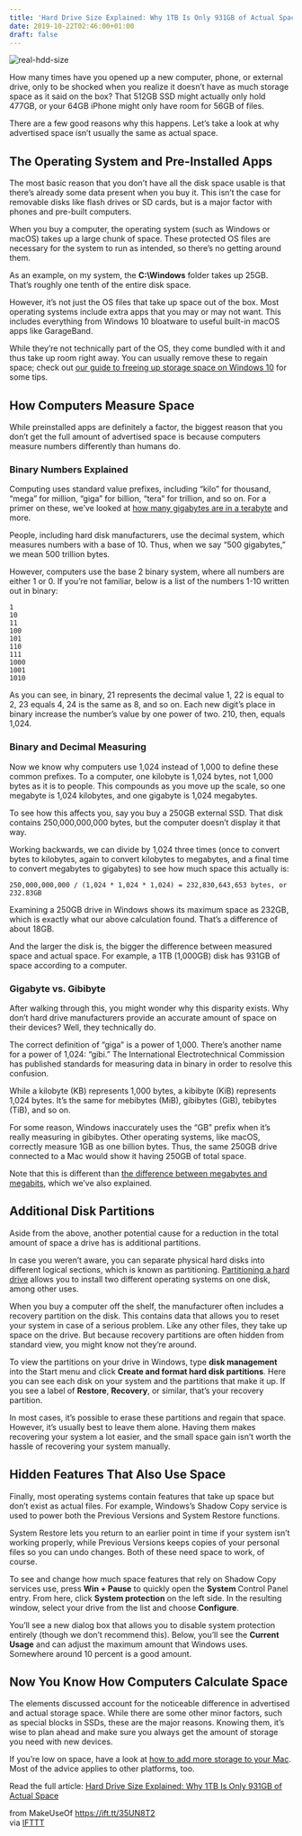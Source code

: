 ```yaml
---
title: 'Hard Drive Size Explained: Why 1TB Is Only 931GB of Actual Space'
date: 2019-10-22T02:46:00+01:00
draft: false
---
```


![real-hdd-size](https://static.makeuseof.com/wp-content/uploads/2017/10/real-hdd-size.jpg)

How many times have you opened up a new computer, phone, or external drive, only to be shocked when you realize it doesn’t have as much storage space as it said on the box? That 512GB SSD might actually only hold 477GB, or your 64GB iPhone might only have room for 56GB of files.

There are a few good reasons why this happens. Let’s take a look at why advertised space isn’t usually the same as actual space.

The Operating System and Pre-Installed Apps
-------------------------------------------

The most basic reason that you don’t have all the disk space usable is that there’s already some data present when you buy it. This isn’t the case for removable disks like flash drives or SD cards, but is a major factor with phones and pre-built computers.

When you buy a computer, the operating system (such as Windows or macOS) takes up a large chunk of space. These protected OS files are necessary for the system to run as intended, so there’s no getting around them.

As an example, on my system, the **C:\\Windows** folder takes up 25GB. That’s roughly one tenth of the entire disk space.

However, it’s not just the OS files that take up space out of the box. Most operating systems include extra apps that you may or may not want. This includes everything from Windows 10 bloatware to useful built-in macOS apps like GarageBand.

While they’re not technically part of the OS, they come bundled with it and thus take up room right away. You can usually remove these to regain space; check out [our guide to freeing up storage space on Windows 10](//www.makeuseof.com/tag/low-storage-windows-10/) for some tips.

How Computers Measure Space
---------------------------

While preinstalled apps are definitely a factor, the biggest reason that you don’t get the full amount of advertised space is because computers measure numbers differently than humans do.

### Binary Numbers Explained

Computing uses standard value prefixes, including “kilo” for thousand, “mega” for million, “giga” for billion, “tera” for trillion, and so on. For a primer on these, we’ve looked at [how many gigabytes are in a terabyte](//www.makeuseof.com/tag/memory-sizes-gigabytes-terabytes-petabytes/) and more.

People, including hard disk manufacturers, use the decimal system, which measures numbers with a base of 10. Thus, when we say “500 gigabytes,” we mean 500 trillion bytes.

However, computers use the base 2 binary system, where all numbers are either 1 or 0. If you’re not familiar, below is a list of the numbers 1-10 written out in binary:

```
1  
10  
11  
100  
101  
110  
111  
1000  
1001  
1010  

```

As you can see, in binary, 21 represents the decimal value 1, 22 is equal to 2, 23 equals 4, 24 is the same as 8, and so on. Each new digit’s place in binary increase the number’s value by one power of two. 210, then, equals 1,024.

### Binary and Decimal Measuring

Now we know why computers use 1,024 instead of 1,000 to define these common prefixes. To a computer, one kilobyte is 1,024 bytes, not 1,000 bytes as it is to people. This compounds as you move up the scale, so one megabyte is 1,024 kilobytes, and one gigabyte is 1,024 megabytes.

To see how this affects you, say you buy a 250GB external SSD. That disk contains 250,000,000,000 bytes, but the computer doesn’t display it that way.

Working backwards, we can divide by 1,024 three times (once to convert bytes to kilobytes, again to convert kilobytes to megabytes, and a final time to convert megabytes to gigabytes) to see how much space this actually is:

`250,000,000,000 / (1,024 * 1,024 * 1,024) = 232,830,643,653 bytes, or 232.83GB`

Examining a 250GB drive in Windows shows its maximum space as 232GB, which is exactly what our above calculation found. That’s a difference of about 18GB.

And the larger the disk is, the bigger the difference between measured space and actual space. For example, a 1TB (1,000GB) disk has 931GB of space according to a computer.

### Gigabyte vs. Gibibyte

After walking through this, you might wonder why this disparity exists. Why don’t hard drive manufacturers provide an accurate amount of space on their devices? Well, they technically do.

The correct definition of “giga” is a power of 1,000. There’s another name for a power of 1,024: “gibi.” The International Electrotechnical Commission has published standards for measuring data in binary in order to resolve this confusion.

While a kilobyte (KB) represents 1,000 bytes, a kibibyte (KiB) represents 1,024 bytes. It’s the same for mebibytes (MiB), gibibytes (GiB), tebibytes (TiB), and so on.

For some reason, Windows inaccurately uses the “GB” prefix when it’s really measuring in gibibytes. Other operating systems, like macOS, correctly measure 1GB as one billion bytes. Thus, the same 250GB drive connected to a Mac would show it having 250GB of total space.

Note that this is different than [the difference between megabytes and megabits](//www.makeuseof.com/tag/megabit-vs-megabyte/), which we’ve also explained.

Additional Disk Partitions
--------------------------

Aside from the above, another potential cause for a reduction in the total amount of space a drive has is additional partitions.

In case you weren’t aware, you can separate physical hard disks into different logical sections, which is known as partitioning. [Partitioning a hard drive](//www.makeuseof.com/tag/partition-hard-drive-explained/) allows you to install two different operating systems on one disk, among other uses.

When you buy a computer off the shelf, the manufacturer often includes a recovery partition on the disk. This contains data that allows you to reset your system in case of a serious problem. Like any other files, they take up space on the drive. But because recovery partitions are often hidden from standard view, you might know not they’re around.

To view the partitions on your drive in Windows, type **disk management** into the Start menu and click **Create and format hard disk partitions**. Here you can see each disk on your system and the partitions that make it up. If you see a label of **Restore**, **Recovery**, or similar, that’s your recovery partition.

In most cases, it’s possible to erase these partitions and regain that space. However, it’s usually best to leave them alone. Having them makes recovering your system a lot easier, and the small space gain isn’t worth the hassle of recovering your system manually.

Hidden Features That Also Use Space
-----------------------------------

Finally, most operating systems contain features that take up space but don’t exist as actual files. For example, Windows’s Shadow Copy service is used to power both the Previous Versions and System Restore functions.

System Restore lets you return to an earlier point in time if your system isn’t working properly, while Previous Versions keeps copies of your personal files so you can undo changes. Both of these need space to work, of course.

To see and change how much space features that rely on Shadow Copy services use, press **Win + Pause** to quickly open the **System** Control Panel entry. From here, click **System protection** on the left side. In the resulting window, select your drive from the list and choose **Configure**.

You’ll see a new dialog box that allows you to disable system protection entirely (though we don’t recommend this). Below, you’ll see the **Current Usage** and can adjust the maximum amount that Windows uses. Somewhere around 10 percent is a good amount.

Now You Know How Computers Calculate Space
------------------------------------------

The elements discussed account for the noticeable difference in advertised and actual storage space. While there are some other minor factors, such as special blocks in SSDs, these are the major reasons. Knowing them, it’s wise to plan ahead and make sure you always get the amount of storage you need with new devices.

If you’re low on space, have a look at [how to add more storage to your Mac](//www.makeuseof.com/tag/add-storage-macbook/). Most of the advice applies to other platforms, too.

Read the full article: [Hard Drive Size Explained: Why 1TB Is Only 931GB of Actual Space](https://www.makeuseof.com/tag/1-tb-931-gb-hard-drive/)

  
  
from MakeUseOf https://ift.tt/35UN8T2  
via [IFTTT](https://ifttt.com/?ref=da&site=blogger)